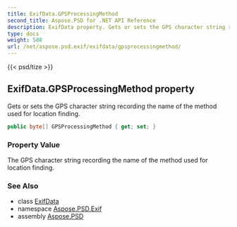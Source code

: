 ```yaml
---
title: ExifData.GPSProcessingMethod
second_title: Aspose.PSD for .NET API Reference
description: ExifData property. Gets or sets the GPS character string recording the name of the method used for location finding
type: docs
weight: 580
url: /net/aspose.psd.exif/exifdata/gpsprocessingmethod/
---
```

{{< psd/tize >}}
## ExifData.GPSProcessingMethod property

Gets or sets the GPS character string recording the name of the method used for location finding.

```csharp
public byte[] GPSProcessingMethod { get; set; }
```

### Property Value

The GPS character string recording the name of the method used for location finding.

### See Also

* class [ExifData](../)
* namespace [Aspose.PSD.Exif](../../../aspose.psd.exif/)
* assembly [Aspose.PSD](../../../)


